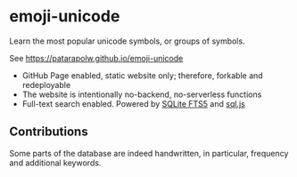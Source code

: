 # emoji-unicode

Learn the most popular unicode symbols, or groups of symbols.

See <https://patarapolw.github.io/emoji-unicode>

- GitHub Page enabled, static website only; therefore, forkable and redeployable
- The website is intentionally no-backend, no-serverless functions
- Full-text search enabled. Powered by [SQLite FTS5](https://www.sqlite.org/fts5.html) and [sql.js](https://github.com/kripken/sql.js/)

## Contributions

Some parts of the database are indeed handwritten, in particular, frequency and additional keywords.
